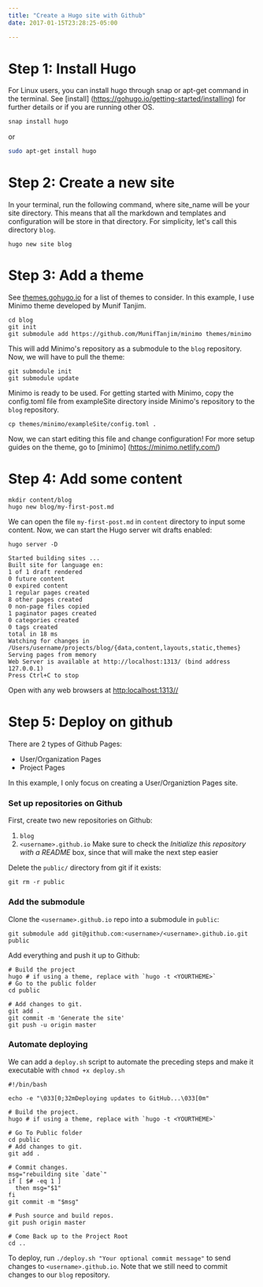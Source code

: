 ```yaml
---
title: "Create a Hugo site with Github"
date: 2017-01-15T23:28:25-05:00

---
```


# Step 1: Install Hugo
For Linux users, you can install hugo through snap or apt-get command in the terminal. See [install] (https://gohugo.io/getting-started/installing) for further details or if you are running other OS. 

```bash
snap install hugo
```
or 
```bash
sudo apt-get install hugo
```

# Step 2: Create a new site

In your terminal, run the following command, where site_name will be your site directory. This means that all the markdown and templates and configuration will be store in that directory. For simplicity, let's call this directory `blog`.

```
hugo new site blog
```

# Step 3: Add a theme
See [themes.gohugo.io](https://themes.gohugo.io/) for a list of themes to consider. In this example, I use Minimo theme developed by Munif Tanjim.

```
cd blog
git init
git submodule add https://github.com/MunifTanjim/minimo themes/minimo
```
This will add Minimo's repository as a submodule to the `blog` repository. Now, we will have to pull the theme:

```
git submodule init
git submodule update
```
Minimo is ready to be used. For getting started with Minimo, copy the config.toml file from exampleSite directory inside Minimo's repository to the `blog` repository.
```
cp themes/minimo/exampleSite/config.toml .
```
Now, we can start editing this file and change configuration! For more setup guides on the theme, go to [minimo] (https://minimo.netlify.com/)

# Step 4: Add some content

```
mkdir content/blog
hugo new blog/my-first-post.md
```
We can open the file `my-first-post.md` in `content` directory to input some content. Now, we can start the Hugo server wit drafts enabled:

```
hugo server -D

Started building sites ...
Built site for language en:
1 of 1 draft rendered
0 future content
0 expired content
1 regular pages created
8 other pages created
0 non-page files copied
1 paginator pages created
0 categories created
0 tags created
total in 18 ms
Watching for changes in /Users/username/projects/blog/{data,content,layouts,static,themes}
Serving pages from memory
Web Server is available at http://localhost:1313/ (bind address 127.0.0.1)
Press Ctrl+C to stop

``` 
Open with any web browsers at <http:localhost:1313//>

# Step 5: Deploy on github
There are 2 types of Github Pages: 
* User/Organization Pages
* Project Pages

In this example, I only focus on creating a User/Organiztion Pages site. 

### Set up repositories on Github
First, create two new repositories on Github: <br/>
1. `blog` <br/>
2. `<username>.github.io` Make sure to check the _Initialize this repository with a README_ box, since that will make the next step easier

Delete the `public/` directory from git if it exists:

```
git rm -r public
```

### Add the submodule
Clone the `<username>.github.io` repo into a submodule in `public`:
```
git submodule add git@github.com:<username>/<username>.github.io.git public
```

Add everything and push it up to Github:


```
# Build the project
hugo # if using a theme, replace with `hugo -t <YOURTHEME>`
# Go to the public folder
cd public

# Add changes to git.
git add .
git commit -m 'Generate the site'
git push -u origin master
```

### Automate deploying
We can add a `deploy.sh` script to automate the preceding steps and make it executable with `chmod +x deploy.sh`

```
#!/bin/bash

echo -e "\033[0;32mDeploying updates to GitHub...\033[0m"

# Build the project.
hugo # if using a theme, replace with `hugo -t <YOURTHEME>`

# Go To Public folder
cd public
# Add changes to git.
git add .

# Commit changes.
msg="rebuilding site `date`"
if [ $# -eq 1 ]
  then msg="$1"
fi
git commit -m "$msg"

# Push source and build repos.
git push origin master

# Come Back up to the Project Root
cd ..
```

To deploy, run `./deploy.sh "Your optional commit message"` to send changes to `<username>.github.io`. Note that we still need to commit changes to our `blog` repository.